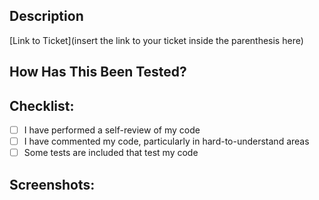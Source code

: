 <!--- Provide a general summary of your changes in the Title above -->

## Description

<!--- Describe your changes in detail -->

[Link to Ticket](insert the link to your ticket inside the parenthesis here)

## How Has This Been Tested?

<!--- Please describe in detail how you tested your changes. -->

## Checklist:

- [ ] I have performed a self-review of my code
- [ ] I have commented my code, particularly in hard-to-understand areas
- [ ] Some tests are included that test my code

## Screenshots:

<!--- If working on a backend ticket, screenshots or a walkthrough of successful API calls are included. -->
<!--- If working on a frontend ticket, screenshots/recording of new screens or functionality are included. -->
